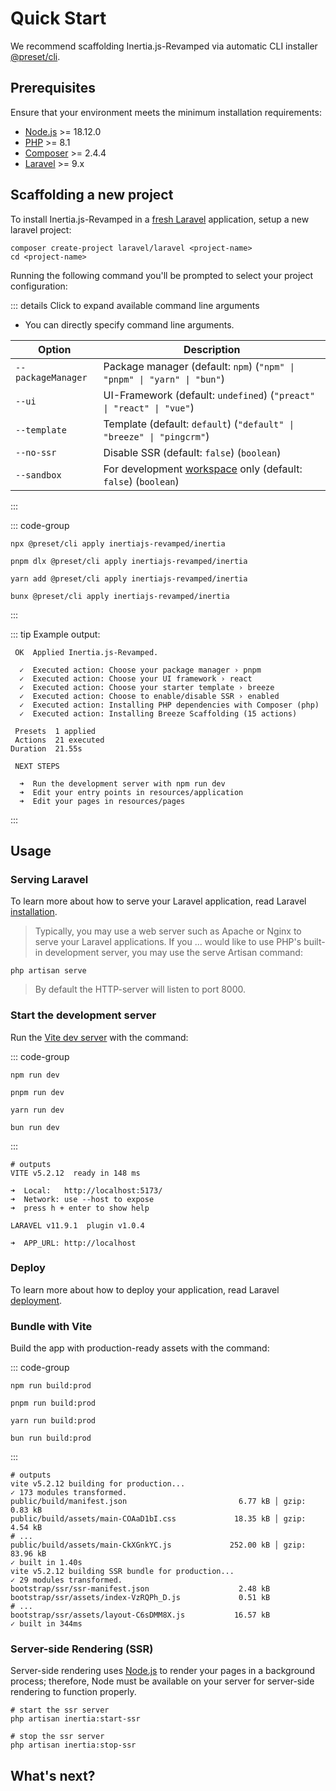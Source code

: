 # Quick Start

We recommend scaffolding Inertia.js-Revamped via automatic CLI installer [@preset/cli](https://preset.dev).

<!--@include: ../../_templates/parts/alpha-status.md-->

## Prerequisites

Ensure that your environment meets the minimum installation requirements:

* [Node.js](https://nodejs.org/en/) >= 18.12.0
* [PHP](https://www.php.net/manual/de/intro-whatis.php) >= 8.1
* [Composer](https://getcomposer.org/) >= 2.4.4
* [Laravel](https://laravel.com/) >= 9.x

## Scaffolding a new project

To install Inertia.js-Revamped in a [fresh Laravel](https://laravel.com/docs/11.x/installation) application, setup a new laravel project:

```shell [composer]
composer create-project laravel/laravel <project-name>
cd <project-name>
```

Running the following command you'll be prompted to select your project configuration:

::: details Click to expand available command line arguments

* You can directly specify command line arguments.

| Option | Description |
| -      | -           |
| `--packageManager`   | Package manager (default: `npm`) (`"npm" \| "pnpm" \| "yarn" \| "bun"`) |
| `--ui`               | UI-Framework (default: `undefined`) (`"preact" \| "react" \| "vue"`) |
| `--template`         | Template (default: `default`) (`"default" \| "breeze" \| "pingcrm"`) |
| `--no-ssr`           | Disable SSR (default: `false`) (`boolean`) |
| `--sandbox`          | For development [workspace](https://github.com/inertiajs-revamped/inertia) only (default: `false`) (`boolean`) |

:::

::: code-group

```shell [npm]
npx @preset/cli apply inertiajs-revamped/inertia
```

```shell [pnpm]
pnpm dlx @preset/cli apply inertiajs-revamped/inertia
```

```shell [yarn]
yarn add @preset/cli apply inertiajs-revamped/inertia
```

```shell [bun]
bunx @preset/cli apply inertiajs-revamped/inertia
```

:::

::: tip Example output:

```shell
 OK  Applied Inertia.js-Revamped.

  ✓  Executed action: Choose your package manager › pnpm
  ✓  Executed action: Choose your UI framework › react
  ✓  Executed action: Choose your starter template › breeze
  ✓  Executed action: Choose to enable/disable SSR › enabled
  ✓  Executed action: Installing PHP dependencies with Composer (php)
  ✓  Executed action: Installing Breeze Scaffolding (15 actions)

 Presets  1 applied
 Actions  21 executed
Duration  21.55s

 NEXT STEPS

  ➜  Run the development server with npm run dev
  ➜  Edit your entry points in resources/application
  ➜  Edit your pages in resources/pages
```

:::

## Usage

### Serving Laravel

To learn more about how to serve your Laravel application, read Laravel [installation](https://laravel.com/docs/11.x/installation).

> Typically, you may use a web server such as Apache or Nginx to serve your Laravel applications. If you ... would like to use PHP's built-in development server, you may use the serve Artisan command:

```shell
php artisan serve
```

> By default the HTTP-server will listen to port 8000.

### Start the development server

Run the [Vite dev server](https://vitejs.dev/config/server-options.html) with the command:

::: code-group

```shell [npm]
npm run dev
```

```shell [pnpm]
pnpm run dev
```

```shell [yarn]
yarn run dev
```

```shell [bun]
bun run dev
```

:::

```shell
# outputs
VITE v5.2.12  ready in 148 ms

➜  Local:   http://localhost:5173/
➜  Network: use --host to expose
➜  press h + enter to show help

LARAVEL v11.9.1  plugin v1.0.4

➜  APP_URL: http://localhost
```

### Deploy

To learn more about how to deploy your application, read Laravel [deployment](https://laravel.com/docs/11.x/deployment).

### Bundle with Vite

Build the app with production-ready assets with the command:

::: code-group

```shell [npm]
npm run build:prod
```

```shell [pnpm]
pnpm run build:prod
```

```shell [yarn]
yarn run build:prod
```

```shell [bun]
bun run build:prod
```

:::

```shell
# outputs
vite v5.2.12 building for production...
✓ 173 modules transformed.
public/build/manifest.json                         6.77 kB │ gzip:  0.83 kB
public/build/assets/main-COAaD1bI.css             18.35 kB │ gzip:  4.54 kB
# ...
public/build/assets/main-CkXGnkYC.js             252.00 kB │ gzip: 83.96 kB
✓ built in 1.40s
vite v5.2.12 building SSR bundle for production...
✓ 29 modules transformed.
bootstrap/ssr/ssr-manifest.json                    2.48 kB
bootstrap/ssr/assets/index-VzRQPh_D.js             0.51 kB
# ...
bootstrap/ssr/assets/layout-C6sDMM8X.js           16.57 kB
✓ built in 344ms
```

### Server-side Rendering (SSR)

Server-side rendering uses [Node.js](https://nodejs.org/en/) to render your pages in a background process; therefore, Node must be available on your server for server-side rendering to function properly.

```shell
# start the ssr server
php artisan inertia:start-ssr

# stop the ssr server
php artisan inertia:stop-ssr
```

## What's next?

<!--@include: ../../_templates/parts/contributors.md-->

<!--@include: ../../_templates/parts/community.md-->

